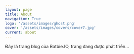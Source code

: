 ```yaml
---
layout: page
title: About
navigation: True
logo: '/assets/images/ghost.png'
cover: '/assets/images/covers/cover7.jpg'
current: about
---
```


Đây là trang blog của Botbie.IO, trang đang được phát triển...
